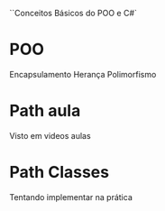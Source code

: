 ``Conceitos Básicos do POO e C#`

# POO

Encapsulamento
Herança
Polimorfismo

# Path aula

Visto em videos aulas

# Path Classes

Tentando implementar na prática

